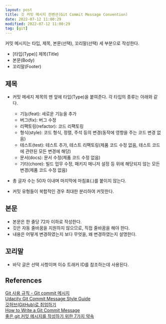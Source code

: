 ```yaml
---
layout: post
title: 깃 커밋 메시지 컨벤션(Git Commit Message Convention)
date: 2022-07-12 11:00:29
modified: 2022-07-12 11:00:29
tag: [git]
---
```


커밋 메시지는 타입, 제목, 본문(선택), 꼬리말(선택) 세 부분으로 작성한다.

* [타입(Type)] 제목(Title)
* 본문(Body)
* 꼬리말(Footer)

## 제목

* 커밋 메세지 제목의 맨 앞에 타입(Type)을 붙여준다. 각 타입의 종류는 아래와 같다.
    * 기능(feat): 새로운 기능을 추가
    * 버그(fix): 버그 수정
    * 리팩토링(refactor): 코드 리팩토링
    * 형식(style): 코드 형식, 정렬, 주석 등의 변경(동작에 영향을 주는 코드 변경 없음)
    * 테스트(test): 테스트 추가, 테스트 리팩토링(제품 코드 수정 없음, 테스트 코드에 관련된 모든 변경에 해당)
    * 문서(docs): 문서 수정(제품 코드 수정 없음)
    * 기타(chore): 빌드 업무 수정, 패키지 매니저 설정 등 위에 해당되지 않는 모든 변경(제품 코드 수정 없음)

* 총 글자 수는 50자 이내며 마지막에 마침표(.)를 붙이지 않는다.
* 커밋 유형들이 복합적인 경우 최대한 분리하여 커밋한다.

## 본문

* 본문은 한 줄당 72자 이하로 작성한다.
* 깃은 자동 줄바꿈을 지원하지 않으므로, 직접 줄바꿈을 해야 한다.
* 내용은 어떻게 변경하였는지 보다 무엇을, 왜 변경하였는지 설명한다.

## 꼬리말

* 바닥 글은 선택 사항이며 이슈 트래커 ID를 참조하는데 사용된다.

## References
[Git 사용 규칙 - Git commit 메시지](https://tttsss77.tistory.com/58)  
[Udacity Git Commit Message Style Guide](https://udacity.github.io/git-styleguide)  
[깃허브(GitHub)로 취업하기](https://sujinlee.me/professional-github)  
[How to Write a Git Commit Message](https://chris.beams.io/posts/git-commit)  
[좋은 git 커밋 메시지를 작성하기 위한 7가지 약속](https://meetup.toast.com/posts/106)

